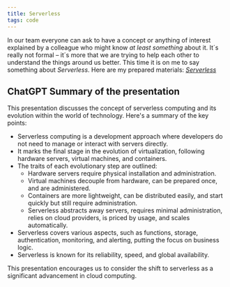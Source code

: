 ```yaml
---
title: Serverless
tags: code
---
```


In our team everyone can ask to have a concept or anything of interest explained by a colleague who might know _at least something_ about it. It´s really not formal – it´s more that we are trying to help each other to understand the things around us better. This time it is on me to say something about _Serverless_. Here are my prepared materials: <a href="/assets/serverless/index.htm"><cite>Serverless</cite></a>

## ChatGPT Summary of the presentation

This presentation discusses the concept of serverless computing and its evolution within the world of technology. Here's a summary of the key points:

- Serverless computing is a development approach where developers do not need to manage or interact with servers directly.
- It marks the final stage in the evolution of virtualization, following hardware servers, virtual machines, and containers.
- The traits of each evolutionary step are outlined:
  - Hardware servers require physical installation and administration.
  - Virtual machines decouple from hardware, can be prepared once, and are administered.
  - Containers are more lightweight, can be distributed easily, and start quickly but still require administration.
  - Serverless abstracts away servers, requires minimal administration, relies on cloud providers, is priced by usage, and scales automatically.
- Serverless covers various aspects, such as functions, storage, authentication, monitoring, and alerting, putting the focus on business logic.
- Serverless is known for its reliability, speed, and global availability.

This presentation encourages us to consider the shift to serverless as a significant advancement in cloud computing.
